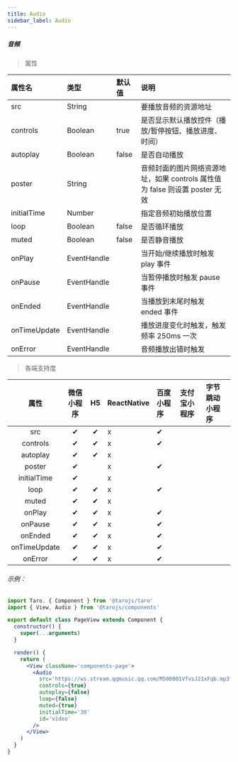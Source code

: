 ```yaml
---
title: Audio
sidebar_label: Audio
---
```


##### 音频

> 属性

| 属性名 | 类型 | 默认值 | 说明 |
| :- | :- | :- | :- |
| src            | String      |        | 要播放音频的资源地址                                         |
| controls       | Boolean     | true   | 是否显示默认播放控件（播放/暂停按钮、播放进度、时间）        |
| autoplay       | Boolean     | false  | 是否自动播放                                                 |
| poster         | String      |        | 音频封面的图片网络资源地址，如果 controls 属性值为 false 则设置 poster 无效 |
| initialTime   | Number      |        | 指定音频初始播放位置                                         |
| loop           | Boolean     | false  | 是否循环播放                                                 |
| muted          | Boolean     | false  | 是否静音播放                                                 |
| onPlay       | EventHandle |        | 当开始/继续播放时触发 play 事件                                |
| onPause      | EventHandle |        | 当暂停播放时触发 pause 事件                                  |
| onEnded      | EventHandle |        | 当播放到末尾时触发 ended 事件                                |
| onTimeUpdate | EventHandle |        | 播放进度变化时触发，触发频率 250ms 一次 |
| onError      | EventHandle |        | 音频播放出错时触发                                           |

>各端支持度

| 属性 | 微信小程序 | H5 | ReactNative | 百度小程序 | 支付宝小程序 | 字节跳动小程序 |
| :-: | :-: | :-: | :- | :- | :- | :- |
| src          | ✔ | ✔ | x | ✔ |  |  |
| controls     | ✔ | ✔ | x | ✔ |  |  |
| autoplay     | ✔ | ✔ | x |  | |  |
| poster       | ✔ |  | x | ✔ | |  |
| initialTime  | ✔ |  | x |  |  |  |
| loop         | ✔ | ✔ | x | ✔ |  |  |
| muted        | ✔ | ✔ | x |  |  |  |
| onPlay       | ✔ | ✔ | x | ✔ |  |  |
| onPause      | ✔ | ✔ | x | ✔ |  |  |
| onEnded      | ✔ | ✔ | x | ✔ |  |  |
| onTimeUpdate | ✔ | ✔ | x | ✔ |  |  |
| onError      | ✔ | ✔ | x | ✔ |  |  |

###### 示例：
```jsx
import Taro, { Component } from '@tarojs/taro'
import { View, Audio } from '@tarojs/components'

export default class PageView extends Component {
  constructor() {
    super(...arguments)
  }

  render() {
    return (
      <View className='components-page'>
        <Audio
          src='https://ws.stream.qqmusic.qq.com/M500001VfvsJ21xFqb.mp3?guid=ffffffff82def4af4b12b3cd9337d5e7&uin=346897220&vkey=6292F51E1E384E06DCBDC9AB7C49FD713D632D313AC4858BACB8DDD29067D3C601481D36E62053BF8DFEAF74C0A5CCFADD6471160CAF3E6A&fromtag=46'
          controls={true}
          autoplay={false}
          loop={false}
          muted={true}
          initialTime='30'
          id='video'
        />
      </View>
    )
  }
}
```
